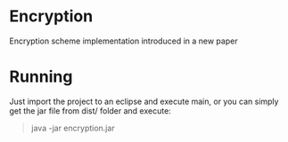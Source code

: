 # Encryption
Encryption scheme implementation introduced in a new paper

# Running
Just import the project to an eclipse and execute main, or you can simply get the jar file from dist/ folder and execute:

> java -jar encryption.jar
